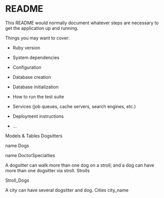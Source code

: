# README

This README would normally document whatever steps are necessary to get the
application up and running.

Things you may want to cover:

* Ruby version

* System dependencies

* Configuration

* Database creation

* Database initialization

* How to run the test suite

* Services (job queues, cache servers, search engines, etc.)

* Deployment instructions

* ...


Models & Tables
Dogsitters

name
Dogs

name
DoctorSpecialties

A dogsitter can walk more than one dog on a stroll; and a dog can have more than one dogsitter via stroll.
Strolls

Stroll_Dogs

A city can have several dogsitter and dog.
Cities
city_name